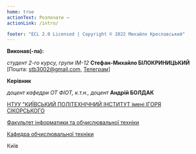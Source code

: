```yaml
---
home: true
actionText: Розпочати →
actionLink: /intro/

footer: "ECL 2.0 Licensed | Copyright © 2022 Михайло Креславський"
---
```



**Виконав(-ла):** 


*студент 2-го курсу, групи ІМ-12*<span padding-right:5em></span> **Стефан-Михайло БІЛОКРИНИЦЬКИЙ** [Пошта: stb3002@gmail.com, <a href = "https://t.me/stefikuuuuus">Телеграм</a>]


**Керівник**

*доцент кафедри ОТ ФІОТ, к.т.н., доцент*<span padding-right:5em></span> **Андрій БОЛДАК** 

[НТУУ "КИЇВСЬКИЙ ПОЛІТЕХНІЧНИЙ ІНСТИТУТ імені ІГОРЯ СІКОРСЬКОГО](https://kpi.ua/)

[Факультет інформатики та обчислювальної техніки](https://fiot.kpi.ua/)

[Кафедра обчислювальної техніки](https://comsys.kpi.ua/)

Київ
